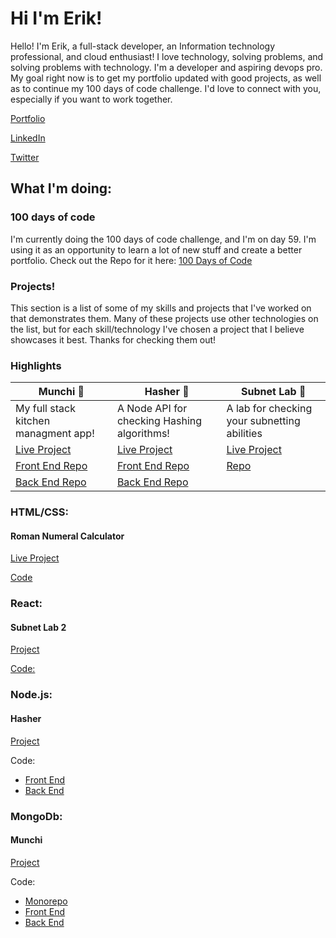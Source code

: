 # Hi I'm Erik!

Hello! I'm Erik, a full-stack developer, an Information technology professional, and cloud enthusiast! I love technology, solving problems, and solving problems with technology. I'm a developer and aspiring devops pro. My goal right now is to get my portfolio updated with good projects, as well as to continue my 100 days of code challenge. I'd love to connect with you, especially if you want to work together.

[Portfolio](https://www.erik-longuepee.com/)

[LinkedIn](https://www.linkedin.com/in/erik-longuepee/)

[Twitter](https://twitter.com/ErikLonguepee)

## What I'm doing:

### 100 days of code
I'm currently doing the 100 days of code challenge, and I'm on day 59. I'm using it as an opportunity to learn a lot of new stuff and create a better portfolio. Check out the Repo for it here: [100 Days of Code](https://github.com/ecron11/100DaysOfCode)

### Projects!
This section is a list of some of my skills and projects that I've worked on that demonstrates them. Many of these projects use other technologies on the list, but for each skill/technology I've chosen a project that I believe showcases it best. Thanks for checking them out!


### Highlights
Munchi :orange: | Hasher :closed_lock_with_key: | Subnet Lab :microscope:
-------|--------|-----------
My full stack kitchen managment app! | A Node API for checking Hashing algorithms! | A lab for checking your subnetting abilities
[Live Project](https://munchi.erik-longuepee.com/) | [Live Project](https://hasher.erik-longuepee.com/) | [Live Project](https://master.dd2su1dyxehpr.amplifyapp.com/)
[Front End Repo](https://github.com/ecron11/Munchi-Frontend)| [Front End Repo](https://github.com/ecron11/Crypto-Api-Frontend) | [Repo](https://github.com/ecron11/subnetting-lab-02)
[Back End Repo](https://github.com/ecron11/munchi-server)| [Back End Repo](https://github.com/ecron11/CryptoApi)

### HTML/CSS:  
#### Roman Numeral Calculator
[Live Project](https://main.d24mmkukk8ng7y.amplifyapp.com/)

[Code](https://github.com/ecron11/romanNumeralConverter)

### React:
#### Subnet Lab 2
[Project](https://master.dd2su1dyxehpr.amplifyapp.com/)

[Code:](https://github.com/ecron11/subnetting-lab-02)

### Node.js:
#### Hasher

[Project](https://hasher.erik-longuepee.com/)

Code:
- [Front End](https://github.com/ecron11/Crypto-Api-Frontend)
- [Back End](https://github.com/ecron11/CryptoApi)

### MongoDb:
#### Munchi
[Project](https://munchi.erik-longuepee.com/)

Code:
- [Monorepo](https://github.com/ecron11/munchi)
- [Front End](https://github.com/ecron11/Munchi-Frontend)
- [Back End](https://github.com/ecron11/munchi-server)


